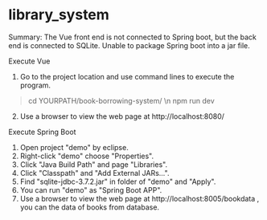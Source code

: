 # library_system

Summary: 
The Vue front end is not connected to Spring boot, but the back end is connected to SQLite.
Unable to package Spring boot into a jar file.

Execute Vue
1. Go to the project location and use command lines to execute the program.
> cd YOURPATH/book-borrowing-system/ \n
> npm run dev
2. Use a browser to view the web page at http://localhost:8080/

Execute Spring Boot
1. Open project "demo" by eclipse.
2. Right-click "demo" choose "Properties".
3. Click "Java Build Path" and page "Libraries".
4. Click "Classpath" and "Add External JARs...".
5. Find "sqlite-jdbc-3.7.2.jar" in folder of "demo" and "Apply".
6. You can run "demo" as "Spring Boot APP".
7. Use a browser to view the web page at http://localhost:8005/bookdata , you can the data of books from database.
